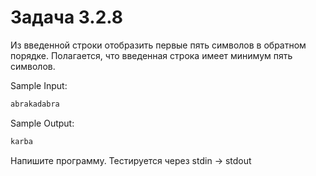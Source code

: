 # Задача 3.2.8

Из введенной строки отобразить первые пять символов в обратном порядке. Полагается, что введенная строка имеет минимум пять символов.

Sample Input:

```python
abrakadabra
```

Sample Output:

```python
karba
```

Напишите программу. Тестируется через stdin → stdout
